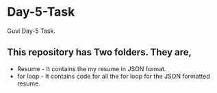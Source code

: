 # Day-5-Task
Guvi Day-5 Task.

## This repository has Two folders. They are,
   * Resume - It contains the my resume in JSON format.
   * for loop - It contains code for all the for loop for the JSON formatted resume.